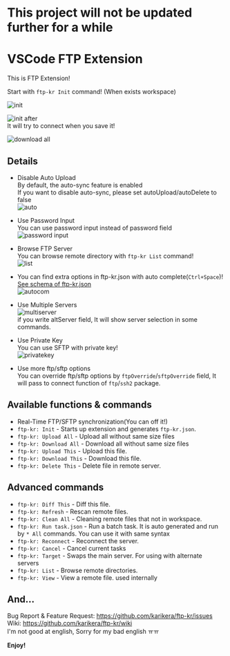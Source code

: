 # This project will not be updated further for a while

# VSCode FTP Extension

This is FTP Extension!

Start with `ftp-kr Init` command! (When exists workspace)

![init](images/init.png)

![init after](images/init-after.png)  
It will try to connect when you save it!  

![download all](images/downloadall.png)

## Details

* Disable Auto Upload  
By default, the auto-sync feature is enabled  
If you want to disable auto-sync, please set autoUpload/autoDelete to false  
![auto](images/autofeature.png)

* Use Password Input  
You can use password input instead of password field  
![password input](images/password.png)

* Browse FTP Server  
You can browse remote directory with `ftp-kr List` command!  
![list](images/list.png)

* You can find extra options in ftp-kr.json with auto complete(`Ctrl+Space`)!  
[See schema of ftp-kr.json](./schema/ftp-kr.md)  
![autocom](images/autocomplete.png)

* Use Multiple Servers  
![multiserver](images/multiserver.png)  
if you write altServer field, It will show server selection in some commands.

* Use Private Key  
You can use SFTP with private key!  
![privatekey](images/privatekey.png)

* Use more ftp/sftp options  
You can override ftp/sftp options by `ftpOverride`/`sftpOverride` field, It will pass to connect function of `ftp`/`ssh2` package.

## Available functions & commands
* Real-Time FTP/SFTP synchronization(You can off it!)
* `ftp-kr: Init` - Starts up extension and generates `ftp-kr.json`.
* `ftp-kr: Upload All` - Upload all without same size files
* `ftp-kr: Download All` - Download all without same size files
* `ftp-kr: Upload This` - Upload this file.
* `ftp-kr: Download This` - Download this file.
* `ftp-kr: Delete This` - Delete file in remote server.

## Advanced commands
* `ftp-kr: Diff This` - Diff this file.
* `ftp-kr: Refresh` - Rescan remote files.
* `ftp-kr: Clean All` - Cleaning remote files that not in workspace.
* `ftp-kr: Run task.json` - Run a batch task. It is auto generated and run by `* All` commands. You can use it with same syntax
* `ftp-kr: Reconnect` - Reconnect the server.
* `ftp-kr: Cancel` - Cancel current tasks
* `ftp-kr: Target` - Swaps the main server. For using with alternate servers
* `ftp-kr: List` - Browse remote directories. 
* `ftp-kr: View` - View a remote file. used internally


## And...

Bug Report & Feature Request: https://github.com/karikera/ftp-kr/issues  
Wiki: https://github.com/karikera/ftp-kr/wiki  
I'm not good at english, Sorry for my bad english ㅠㅠ  

**Enjoy!**
